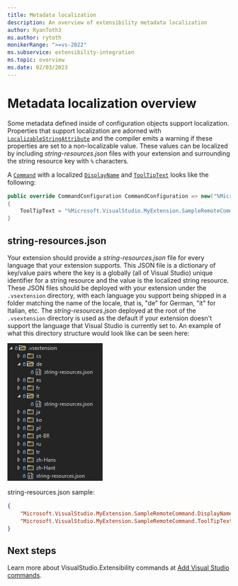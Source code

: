 ```yaml
---
title: Metadata localization
description: An overview of extensibility metadata localization
author: RyanToth3
ms.author: rytoth
monikerRange: ">=vs-2022"
ms.subservice: extensibility-integration
ms.topic: overview
ms.date: 02/03/2023
---
```


# Metadata localization overview

Some metadata defined inside of configuration objects support localization. Properties that support localization are adorned with [`LocalizableStringAttribute`](/dotnet/api/microsoft.visualstudio.extensibility.localizablestringattribute) and the compiler emits a warning if these properties are set to a non-localizable value. These values can be localized by including *string-resources.json* files with your extension and surrounding the string resource key with `%` characters.

A [`Command`](/dotnet/api/microsoft.visualstudio.extensibility.commands.command) with a localized [`DisplayName`](/dotnet/api/microsoft.visualstudio.extensibility.commands.placeholdercommand.displayname) and [`ToolTipText`](/dotnet/api/microsoft.visualstudio.extensibility.commands.placeholdercommand.tooltiptext) looks like the following:

```csharp
public override CommandConfiguration CommandConfiguration => new("%Microsoft.VisualStudio.MyExtension.SampleRemoteCommand.DisplayName%")
{
    ToolTipText = "%Microsoft.VisualStudio.MyExtension.SampleRemoteCommand.ToolTipText%"
}
```

## string-resources.json

Your extension should provide a *string-resources.json* file for every language that your extension supports. This JSON file is a dictionary of key/value pairs where the key is a globally (all of Visual Studio) unique identifier for a string resource and the value is the localized string resource. These JSON files should be deployed with your extension under the `.vsextension` directory, with each language you support being shipped in a folder matching the name of the locale, that is, "de" for German, "it" for Italian, etc. The *string-resources.json* deployed at the root of the `.vsextension` directory is used as the default if your extension doesn't support the language that Visual Studio is currently set to. An example of what this directory structure would look like can be seen here:

![Localization directory structure](./media/localization-directory-structure.png)

string-resources.json sample:

```json
{
    "Microsoft.VisualStudio.MyExtension.SampleRemoteCommand.DisplayName": "Sample Remote Command Display Name",
    "Microsoft.VisualStudio.MyExtension.SampleRemoteCommand.ToolTipText": "Sample Remote Command ToolTip"
}
```

## Next steps

Learn more about VisualStudio.Extensibility commands at [Add Visual Studio commands](command.md).
